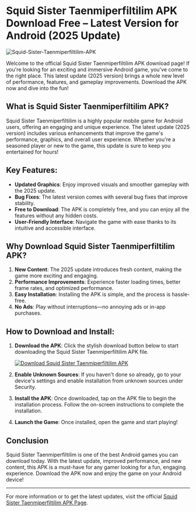# Squid Sister Taenmiperfiltilim APK Download Free – Latest Version for Android (2025 Update)

![Squid-Sister-Taenmiperfiltilim-APK](https://github.com/user-attachments/assets/ba815f36-04bb-40b0-8329-77e879261497)

Welcome to the official Squid Sister Taenmiperfiltilim APK download page! If you're looking for an exciting and immersive Android game, you've come to the right place. This latest update (2025 version) brings a whole new level of performance, features, and gameplay improvements. Download the APK now and dive into the fun!

## What is Squid Sister Taenmiperfiltilim APK?

Squid Sister Taenmiperfiltilim is a highly popular mobile game for Android users, offering an engaging and unique experience. The latest update (2025 version) includes various enhancements that improve the game's performance, graphics, and overall user experience. Whether you're a seasoned player or new to the game, this update is sure to keep you entertained for hours!

## Key Features:

- **Updated Graphics**: Enjoy improved visuals and smoother gameplay with the 2025 update.
- **Bug Fixes**: The latest version comes with several bug fixes that improve stability.
- **Free to Download**: The APK is completely free, and you can enjoy all the features without any hidden costs.
- **User-Friendly Interface**: Navigate the game with ease thanks to its intuitive and accessible interface.

## Why Download Squid Sister Taenmiperfiltilim APK?

1. **New Content**: The 2025 update introduces fresh content, making the game more exciting and engaging.
2. **Performance Improvements**: Experience faster loading times, better frame rates, and optimized performance.
3. **Easy Installation**: Installing the APK is simple, and the process is hassle-free.
4. **No Ads**: Play without interruptions—no annoying ads or in-app purchases.

## How to Download and Install:

1. **Download the APK**: Click the stylish download button below to start downloading the Squid Sister Taenmiperfiltilim APK file.
   
   [![Download Squid Sister Taenmiperfiltilim APK](https://img.shields.io/badge/Download%20Squid%20Sister%20APK-%2300C853?style=for-the-badge&logo=android&logoColor=white)](https://www.apkbros.com/squid-sister-apk/)

2. **Enable Unknown Sources**: If you haven't done so already, go to your device's settings and enable installation from unknown sources under Security.
   
3. **Install the APK**: Once downloaded, tap on the APK file to begin the installation process. Follow the on-screen instructions to complete the installation.

4. **Launch the Game**: Once installed, open the game and start playing!

## Conclusion

Squid Sister Taenmiperfiltilim is one of the best Android games you can download today. With the latest update, improved performance, and new content, this APK is a must-have for any gamer looking for a fun, engaging experience. Download the APK now and enjoy the game on your Android device!

---

For more information or to get the latest updates, visit the official [Squid Sister Taenmiperfiltilim APK Page](https://www.apkbros.com/squid-sister-apk/).
